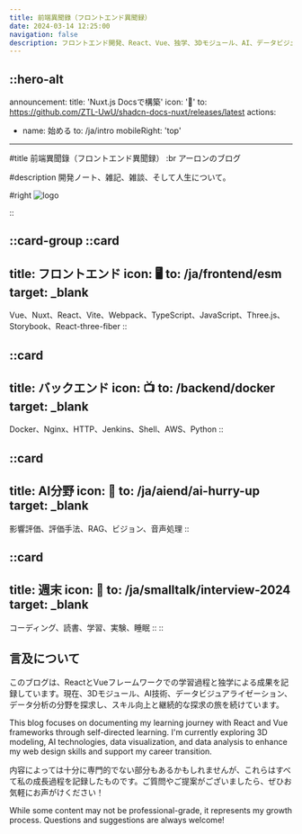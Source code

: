 ```yaml
---
title: 前端異聞錄（フロントエンド異聞録）
date: 2024-03-14 12:25:00
navigation: false
description: フロントエンド開発、React、Vue、独学、3Dモジュール、AI、データビジュアライゼーション、データ分析の探求に焦点を当て、ウェブデザインとキャリアチェンジをサポート。
---
```


::hero-alt
---
announcement:
  title: 'Nuxt.js Docsで構築'
  icon: '🎉'
  to: https://github.com/ZTL-UwU/shadcn-docs-nuxt/releases/latest
actions:
  - name: 始める
    to: /ja/intro
mobileRight: 'top'
---

#title
前端異聞錄（フロントエンド異聞録） :br アーロンのブログ

#description
開発ノート、雑記、雑談、そして人生について。

#right
![logo](/logo.webp)

::

::card-group
  ::card
  ---
  title: フロントエンド
  icon: 🖥
  to: /ja/frontend/esm
  target: _blank
  ---
  Vue、Nuxt、React、Vite、Webpack、TypeScript、JavaScript、Three.js、Storybook、React-three-fiber
  ::

  ::card
  ---
  title: バックエンド
  icon: 📺
  to: /backend/docker
  target: _blank
  ---
  Docker、Nginx、HTTP、Jenkins、Shell、AWS、Python
  ::

  ::card
  ---
  title: AI分野
  icon: 🤖
  to: /ja/aiend/ai-hurry-up
  target: _blank
  ---
  影響評価、評価手法、RAG、ビジョン、音声処理
  ::

  ::card
  ---
  title: 週末
  icon: 🍺
  to: /ja/smalltalk/interview-2024
  target: _blank
  ---
  コーディング、読書、学習、実験、睡眠
  ::
::

## 言及について

このブログは、ReactとVueフレームワークでの学習過程と独学による成果を記録しています。現在、3Dモジュール、AI技術、データビジュアライゼーション、データ分析の分野を探求し、スキル向上と継続的な探求の旅を続けています。

This blog focuses on documenting my learning journey with React and Vue frameworks through self-directed learning. I'm currently exploring 3D modeling, AI technologies, data visualization, and data analysis to enhance my web design skills and support my career transition.

内容によっては十分に専門的でない部分もあるかもしれませんが、これらはすべて私の成長過程を記録したものです。ご質問やご提案がございましたら、ぜひお気軽にお声がけください！

While some content may not be professional-grade, it represents my growth process. Questions and suggestions are always welcome!
